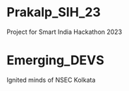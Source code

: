 # Prakalp_SIH_23
Project for Smart India Hackathon 2023
# Emerging_DEVS
Ignited minds of NSEC Kolkata